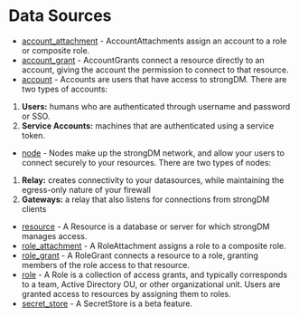 
# Data Sources
* [account_attachment](./account_attachment) - AccountAttachments assign an account to a role or composite role.
* [account_grant](./account_grant) - AccountGrants connect a resource directly to an account, giving the account the permission to connect to that resource.
* [account](./account) - Accounts are users that have access to strongDM. There are two types of accounts:
 1. **Users:** humans who are authenticated through username and password or SSO.
 2. **Service Accounts:** machines that are authenticated using a service token.
* [node](./node) - Nodes make up the strongDM network, and allow your users to connect securely to your resources.
 There are two types of nodes:
 1. **Relay:** creates connectivity to your datasources, while maintaining the egress-only nature of your firewall
 1. **Gateways:** a relay that also listens for connections from strongDM clients
* [resource](./resource) - A Resource is a database or server for which strongDM manages access.
* [role_attachment](./role_attachment) - A RoleAttachment assigns a role to a composite role.
* [role_grant](./role_grant) - A RoleGrant connects a resource to a role, granting members of the role access to that resource.
* [role](./role) - A Role is a collection of access grants, and typically corresponds to a team, Active Directory OU, or other organizational unit. Users are granted access to resources by assigning them to roles.
* [secret_store](./secret_store) - A SecretStore is a beta feature. 
